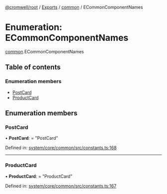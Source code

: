 [@cromwell/root](../README.md) / [Exports](../modules.md) / [common](../modules/common.md) / ECommonComponentNames

# Enumeration: ECommonComponentNames

[common](../modules/common.md).ECommonComponentNames

## Table of contents

### Enumeration members

- [PostCard](common.ecommoncomponentnames.md#postcard)
- [ProductCard](common.ecommoncomponentnames.md#productcard)

## Enumeration members

### PostCard

• **PostCard**: = "PostCard"

Defined in: [system/core/common/src/constants.ts:168](https://github.com/CromwellCMS/Cromwell/blob/4b5f538/system/core/common/src/constants.ts#L168)

___

### ProductCard

• **ProductCard**: = "ProductCard"

Defined in: [system/core/common/src/constants.ts:167](https://github.com/CromwellCMS/Cromwell/blob/4b5f538/system/core/common/src/constants.ts#L167)
